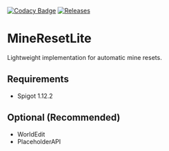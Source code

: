 [![Codacy Badge](https://api.codacy.com/project/badge/Grade/6bba0d80405e4545bb273f90cc1d58e4)](https://www.codacy.com/app/sarhatabaot/MineResetLite?utm_source=github.com&amp;utm_medium=referral&amp;utm_content=sarhatabaot/MineResetLite&amp;utm_campaign=Badge_Grade)
[![Releases](https://img.shields.io/badge/release-v0.2.0-blue.svg)](https://github.com/sarhatabaot/MineResetLite/releases)

MineResetLite
=============

Lightweight implementation for automatic mine resets.

## Requirements
* Spigot 1.12.2
## Optional (Recommended)
* WorldEdit
* PlaceholderAPI
